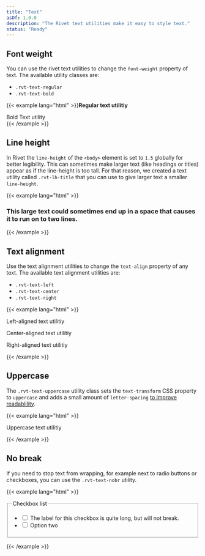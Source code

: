 ```yaml
---
title: "Text"
asOf: 1.0.0
description: "The Rivet text utilities make it easy to style text."
status: "Ready"
---
```

## Font weight
You can use the rivet text utilities to change the `font-weight` property of text. The available utility classes are:

- `.rvt-text-regular`
- `.rvt-text-bold`

{{< example lang="html" >}}<strong class="rvt-text-regular">Regular text utilitiy</strong>
<div class="rvt-text-bold">Bold Text utility</div>
{{< /example >}}

## Line height
In Rivet the `line-height` of the `<body>` element is set to `1.5` globally for better legibility. This can sometimes make larger text (like headings or titles) appear as if the line-height is too tall. For that reason, we created a text utility called `.rvt-lh-title` that you can use to give larger text a smaller `line-height`.

{{< example lang="html" >}}<h3 class="rvt-ts-36 rvt-lh-title">This large text could sometimes end up in a space that causes it to run on to two lines.</h3>
{{< /example >}}

## Text alignment
Use the text alignment utilities to change the `text-align` property of any text. The available text alignment utilities are:

- `.rvt-text-left`
- `.rvt-text-center`
- `.rvt-text-right`

{{< example lang="html" >}}<p class="rvt-text-left">Left-aligned text utilitiy</p>
<p class="rvt-text-center">Center-aligned text utilitiy</p>
<p class="rvt-text-right">Right-aligned text utilitiy</p>
{{< /example >}}

## Uppercase
The `.rvt-text-uppercase` utility class sets the `text-transform` CSS property to `uppercase` and adds a small amount of `letter-spacing` [to improve readablility](http://webtypography.net/2.1.6).

{{< example lang="html" >}}<p class="rvt-text-uppercase">Uppercase text utilitiy</p>
{{< /example >}}

## No break
If you need to stop text from wrapping, for example next to radio buttons or checkboxes, you can use the `.rvt-text-nobr` utility.

{{< example lang="html" >}}<form>
    <fieldset>
        <legend class="sr-only">Checkbox list</legend>
        <ul class="rvt-plain-list">
            <li>
                <input type="checkbox" name="checkbox-demo" id="checkbox-3">
                <label for="checkbox-3" class="rvt-m-right-sm rvt-text-nobr">The label for this checkbox is quite long, but will not break.</label>
            </li>
            <li>
                <input type="checkbox" name="checkbox-demo" id="checkbox-4">
                <label for="checkbox-4">Option two</label>
            </li>
        </ul>
    </fieldset>
</form>
{{< /example >}}

